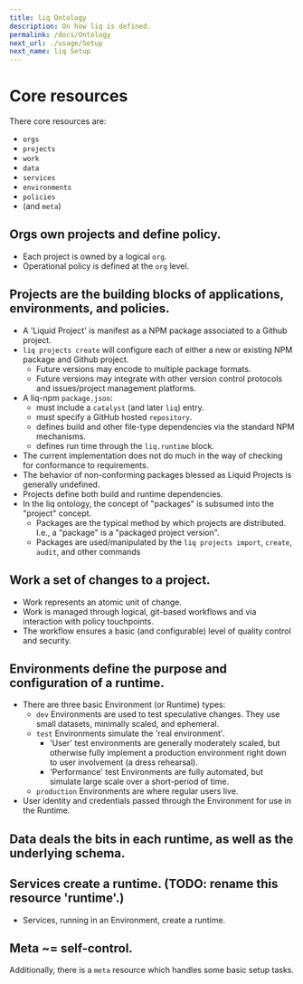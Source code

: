 ```yaml
---
title: liq Ontology
description: On how liq is defined.
permalink: /docs/Ontology
next_url: ./usage/Setup
next_name: liq Setup
---
```


# Core resources

There core resources are:

* `orgs`
* `projects`
* `work`
* `data`
* `services`
* `environments`
* `policies`
* (and `meta`)

## Orgs own projects and define policy.

* Each project is owned by a logical `org`.
* Operational policy is defined at the `org` level.

## Projects are the building blocks of applications, environments, and policies.

* A 'Liquid Project' is manifest as a NPM package associated to a Github project.
* `liq projects create` will configure each of either a new or existing NPM package and Github project.
  * Future versions may encode to multiple package formats.
  * Future versions may integrate with other version control protocols and issues/project management platforms.
* A liq-npm `package.json`:
  * must include a `catalyst` (and later `liq`) entry.
  * must specify a GitHub hosted `repository`.
  * defines build and other file-type dependencies via the standard NPM mechanisms.
  * defines run time through the `liq.runtime` block.
* The current implementation does not do much in the way of checking for conformance to requirements.
* The behavior of non-conforming packages blessed as Liquid Projects is generally undefined.
* Projects define both build and runtime dependencies.
* In the liq ontology, the concept of "packages" is subsumed into the "project" concept.
  * Packages are the typical method by which projects are distributed. I.e., a "package" is a "packaged project version".
  * Packages are used/manipulated by the `liq projects import`, `create`, `audit`, and other commands

## Work a set of changes to a project.

* Work represents an atomic unit of change.
* Work is managed through logical, git-based workflows and via interaction with policy touchpoints.
* The workflow ensures a basic (and configurable) level of quality control and security.

## Environments define the purpose and configuration of a runtime.

* There are three basic Environment (or Runtime) types:
  * `dev` Environments are used to test speculative changes. They use small datasets, minimally scaled, and ephemeral.
  * `test` Environments simulate the 'real environment'.
     * 'User' test environments are generally moderately scaled, but otherwise fully implement a production environment right down to user involvement (a dress rehearsal).
     * 'Performance' test Environments are fully automated, but simulate large scale over a short-period of time.
  * `production` Environments are where regular users live.
* User identity and credentials passed through the Environment for use in the Runtime.

## Data deals the bits in each runtime, as well as the underlying schema.

## Services create a runtime. (TODO: rename this resource 'runtime'.)

* Services, running in an Environment, create a runtime.

## Meta ~= self-control.

Additionally, there is a `meta` resource which handles some basic setup tasks.
